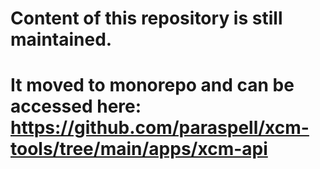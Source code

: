 # Content of this repository is still maintained.
# It moved to monorepo and can be accessed here: https://github.com/paraspell/xcm-tools/tree/main/apps/xcm-api
